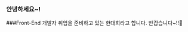 ### 안녕하세요~! 
###Front-End 개발자 취업을 준비하고 있는 한대희라고 합니다. 반갑습니다~!!👋

<!--
**handaehee93/handaehee93** is a ✨ _special_ ✨ repository because its `README.md` (this file) appears on your GitHub profile.

Here are some ideas to get you started:

- 🔭 I’m currently working on ...
- 🌱 I’m currently learning ...
- 👯 I’m looking to collaborate on ...
- 🤔 I’m looking for help with ...
- 💬 Ask me about ...
- 📫 How to reach me: ...
- 😄 Pronouns: ...
- ⚡ Fun fact: ...
-->
